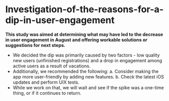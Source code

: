 # Investigation-of-the-reasons-for-a-dip-in-user-engagement

**This study was aimed at determining what may have led to the decrease in user engagement in August and offering workable solutions or suggestions for next steps.**
- We decided the dip was primarily caused by two factors - low quality new users (unfinished registrations) and a drop in engagement among active users as a result of vacations.
- Additionally, we recommended the following:
   a. Consider making the app more user-friendly by adding new features.
   b. Check the latest iOS updates and perform UIX tests.
- While we work on that, we will wait and see if the spike was a one-time thing, or if it continues to return.
